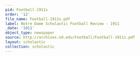 ```yaml
---
pid: Football-1911s
order: '12'
file_name: Football-1911s.pdf
label: Notre Dame Scholastic Football Review - 1911
_date: '1911'
object_type: newspaper
source: http://archives.nd.edu/Football/Football-1911s.pdf
layout: scholastic
collection: scholastic
---
```

